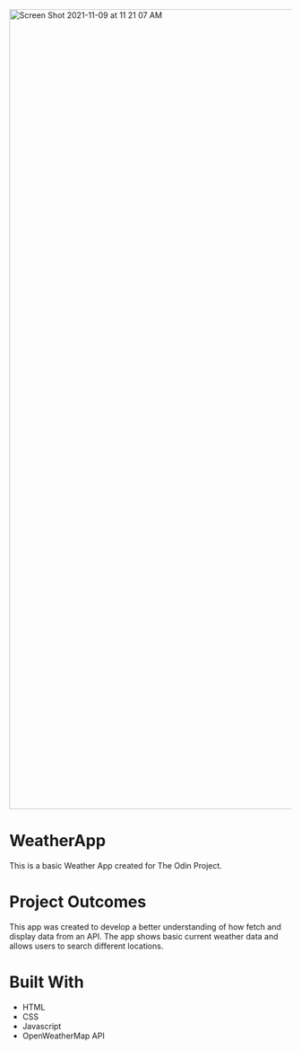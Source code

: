 <img width="1425" alt="Screen Shot 2021-11-09 at 11 21 07 AM" src="https://user-images.githubusercontent.com/69701878/140983267-db37770e-27ee-4ae7-b8c7-e6e747de102a.png">

# WeatherApp
This is a basic Weather App created for The Odin Project.

# Project Outcomes
This app was created to develop a better understanding of how fetch and display data from an API. The app shows basic current weather data and allows users to search different locations. 

# Built With
* HTML
* CSS
* Javascript
* OpenWeatherMap API

